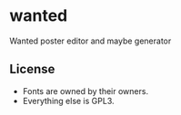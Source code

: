 # wanted
Wanted poster editor and maybe generator

## License

* Fonts are owned by their owners.
* Everything else is GPL3.
